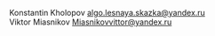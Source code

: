 Konstantin Kholopov algo.lesnaya.skazka@yandex.ru<br>
Viktor Miasnikov Miasnikovvittor@yandex.ru<br>
